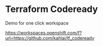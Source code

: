 # Terraform Codeready

Demo for one click workspace

https://workspaces.openshift.com/f?url=https://github.com/kahlai/tf_codeready